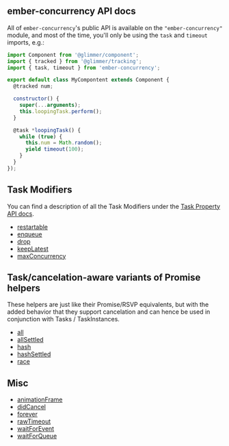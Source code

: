 ## ember-concurrency API docs

All of `ember-concurrency`'s public API is available
on the `"ember-concurrency"` module, and
most of the time, you'll only be using the `task` and `timeout`
imports, e.g.:

```js
import Component from '@glimmer/component';
import { tracked } from '@glimmer/tracking';
import { task, timeout } from 'ember-concurrency';

export default class MyCompontent extends Component {
  @tracked num;

  constructor() {
    super(...arguments);
    this.loopingTask.perform();
  }

  @task *loopingTask() {
    while (true) {
      this.num = Math.random();
      yield timeout(100);
    }
  }
});
```

## Task Modifiers

You can find a description of all the Task Modifiers
under the [Task Property API docs](TaskProperty.html).

- [restartable](TaskProperty.html#restartable)
- [enqueue](TaskProperty.html#enqueue)
- [drop](TaskProperty.html#drop)
- [keepLatest](TaskProperty.html#keepLatest)
- [maxConcurrency](TaskProperty.html#maxConcurrency)


## Task/cancelation-aware variants of Promise helpers

These helpers are just like their Promise/RSVP equivalents, but with
the added behavior that they support cancelation and can hence be
used in conjunction with Tasks / TaskInstances.

- [all](global.html#all)
- [allSettled](global.html#allSettled)
- [hash](global.html#hash)
- [hashSettled](global.html#hashSettled)
- [race](global.html#race)

## Misc

- [animationFrame](global.html#animationFrame)
- [didCancel](global.html#didCancel)
- [forever](global.html#forever)
- [rawTimeout](global.html#rawTimeout)
- [waitForEvent](global.html#waitForEvent)
- [waitForQueue](global.html#waitForQueue)
